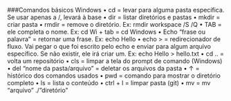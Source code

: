 ###Comandos básicos
Windows
•	cd = levar para alguma pasta específica. Se usar apenas a /, levará à base
•	dir = listar diretórios e pastas
•	mkdir = criar pasta
•	rmdir = remove o diretório. Ex: rmdir workspace /S /Q
•	TAB = ele completa o nome. Ex: cd Wi + tab = cd Windows
•	Echo “frase ou palavra” = retornar uma frase. Ex: echo Hello
•	echo > = redirecionador de fluxo. Vai pegar o que foi escrito pelo echo e enviar para algum arquivo específico. Se não existir, ele irá criar um. Ex: echo Hello > hello.txt
•	cd .. = volta um repositório
•	cls = limpar a tela do prompt de comando (Windows)
•	del “nome da pasta/arquivo” = deletar os arquivos da pasta
•	↑ = histórico dos comandos usados
•	pwd = comando para mostrar o diretório completo
•	ls = lista o conteúdo
•	ctrl + l = limpar pasta (git)
•	mv = mv “arquivo” ./”diretório”
